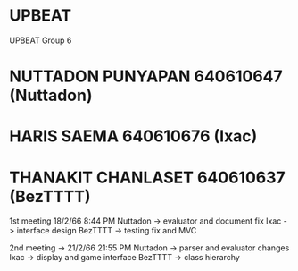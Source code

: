 # UPBEAT
UPBEAT Group 6
# NUTTADON PUNYAPAN 640610647 (Nuttadon)
# HARIS SAEMA 640610676 (Ixac)
# THANAKIT CHANLASET 640610637 (BezTTTT)

1st meeting 18/2/66 8:44 PM
  Nuttadon -> evaluator and document fix
  Ixac -> interface design
  BezTTTT -> testing fix and MVC
  
2nd meeting -> 21/2/66 21:55 PM
  Nuttadon -> parser and evaluator changes
  Ixac -> display and game interface
  BezTTTT -> class hierarchy

